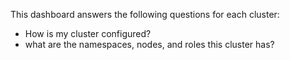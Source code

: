 This dashboard answers the following questions for each cluster:

- How is my cluster configured?
- what are the namespaces, nodes, and roles this cluster has?
